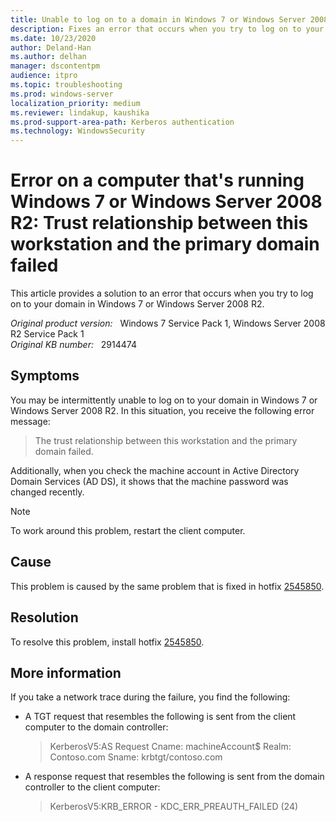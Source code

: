 ```yaml
---
title: Unable to log on to a domain in Windows 7 or Windows Server 2008 R2
description: Fixes an error that occurs when you try to log on to your domain in Windows 7 or Windows Server 2008 R2.
ms.date: 10/23/2020
author: Deland-Han
ms.author: delhan
manager: dscontentpm
audience: itpro
ms.topic: troubleshooting
ms.prod: windows-server
localization_priority: medium
ms.reviewer: lindakup, kaushika
ms.prod-support-area-path: Kerberos authentication
ms.technology: WindowsSecurity
---
```

# Error on a computer that's running Windows 7 or Windows Server 2008 R2: Trust relationship between this workstation and the primary domain failed

This article provides a solution to an error that occurs when you try to log on to your domain in Windows 7 or Windows Server 2008 R2.

_Original product version:_ &nbsp; Windows 7 Service Pack 1, Windows Server 2008 R2 Service Pack 1  
_Original KB number:_ &nbsp; 2914474

## Symptoms

You may be intermittently unable to log on to your domain in Windows 7 or Windows Server 2008 R2. In this situation, you receive the following error message:

> The trust relationship between this workstation and the primary domain failed.

Additionally, when you check the machine account in Active Directory Domain Services (AD DS), it shows that the machine password was changed recently.

> [!NOTE]
> To work around this problem, restart the client computer.

## Cause

This problem is caused by the same problem that is fixed in hotfix [2545850](https://support.microsoft.com/help/2545850).

## Resolution

To resolve this problem, install hotfix [2545850](https://support.microsoft.com/help/2545850).

## More information

If you take a network trace during the failure, you find the following:

- A TGT request that resembles the following is sent from the client computer to the domain controller:

    > KerberosV5:AS Request Cname: machineAccount$ Realm: Contoso.com Sname: krbtgt/contoso.com

- A response request that resembles the following is sent from the domain controller to the client computer:

    > KerberosV5:KRB_ERROR - KDC_ERR_PREAUTH_FAILED (24)
